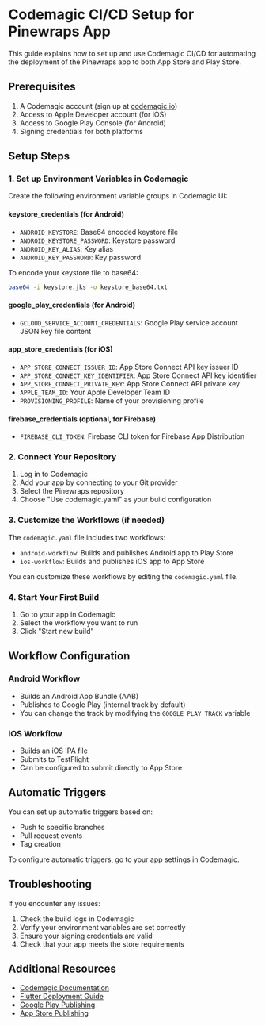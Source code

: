 # Codemagic CI/CD Setup for Pinewraps App

This guide explains how to set up and use Codemagic CI/CD for automating the deployment of the Pinewraps app to both App Store and Play Store.

## Prerequisites

1. A Codemagic account (sign up at [codemagic.io](https://codemagic.io))
2. Access to Apple Developer account (for iOS)
3. Access to Google Play Console (for Android)
4. Signing credentials for both platforms

## Setup Steps

### 1. Set up Environment Variables in Codemagic

Create the following environment variable groups in Codemagic UI:

#### keystore_credentials (for Android)
- `ANDROID_KEYSTORE`: Base64 encoded keystore file
- `ANDROID_KEYSTORE_PASSWORD`: Keystore password
- `ANDROID_KEY_ALIAS`: Key alias
- `ANDROID_KEY_PASSWORD`: Key password

To encode your keystore file to base64:
```bash
base64 -i keystore.jks -o keystore_base64.txt
```

#### google_play_credentials (for Android)
- `GCLOUD_SERVICE_ACCOUNT_CREDENTIALS`: Google Play service account JSON key file content

#### app_store_credentials (for iOS)
- `APP_STORE_CONNECT_ISSUER_ID`: App Store Connect API key issuer ID
- `APP_STORE_CONNECT_KEY_IDENTIFIER`: App Store Connect API key identifier
- `APP_STORE_CONNECT_PRIVATE_KEY`: App Store Connect API private key
- `APPLE_TEAM_ID`: Your Apple Developer Team ID
- `PROVISIONING_PROFILE`: Name of your provisioning profile

#### firebase_credentials (optional, for Firebase)
- `FIREBASE_CLI_TOKEN`: Firebase CLI token for Firebase App Distribution

### 2. Connect Your Repository

1. Log in to Codemagic
2. Add your app by connecting to your Git provider
3. Select the Pinewraps repository
4. Choose "Use codemagic.yaml" as your build configuration

### 3. Customize the Workflows (if needed)

The `codemagic.yaml` file includes two workflows:
- `android-workflow`: Builds and publishes Android app to Play Store
- `ios-workflow`: Builds and publishes iOS app to App Store

You can customize these workflows by editing the `codemagic.yaml` file.

### 4. Start Your First Build

1. Go to your app in Codemagic
2. Select the workflow you want to run
3. Click "Start new build"

## Workflow Configuration

### Android Workflow

- Builds an Android App Bundle (AAB)
- Publishes to Google Play (internal track by default)
- You can change the track by modifying the `GOOGLE_PLAY_TRACK` variable

### iOS Workflow

- Builds an iOS IPA file
- Submits to TestFlight
- Can be configured to submit directly to App Store

## Automatic Triggers

You can set up automatic triggers based on:
- Push to specific branches
- Pull request events
- Tag creation

To configure automatic triggers, go to your app settings in Codemagic.

## Troubleshooting

If you encounter any issues:
1. Check the build logs in Codemagic
2. Verify your environment variables are set correctly
3. Ensure your signing credentials are valid
4. Check that your app meets the store requirements

## Additional Resources

- [Codemagic Documentation](https://docs.codemagic.io/)
- [Flutter Deployment Guide](https://docs.flutter.dev/deployment)
- [Google Play Publishing](https://docs.codemagic.io/publishing/publishing-to-google-play/)
- [App Store Publishing](https://docs.codemagic.io/publishing/publishing-to-app-store/)
